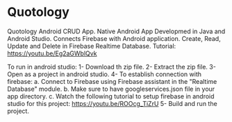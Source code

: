 # Quotology

Quotology Android CRUD App.
Native Android App Developmed in Java and Android Studio.
Connects Firebase with Android application.
Create, Read, Update and Delete in Firebase Realtime Database.
Tutorial: https://youtu.be/Eg2aGWblQvk

To run in android studio:
1- Download th zip file.
2- Extract the zip file.
3- Open as a project in android studio.
4- To establish connection with firebase:
   a. Connect to Firebase using Firebase assistant in the "Realtime Database" module.
   b. Make sure to have googleservices.json file in your app directory.
   c. Watch the following tutorial to setup firebase in android studio for this project: https://youtu.be/ROOcg_TiZrU
5- Build and run the project.
